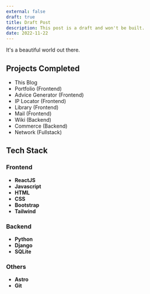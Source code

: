 ```yaml
---
external: false
draft: true
title: Draft Post
description: This post is a draft and won't be built.
date: 2022-11-22
---
```


It's a beautiful world out there.

## Projects Completed
- This Blog 
- Portfolio (Frontend)
- Advice Generator (Frontend)
- IP Locator (Frontend)
- Library (Frontend)
- Mail (Frontend)
- Wiki (Backend)
- Commerce (Backend)
- Network (Fullstack)

## Tech Stack
### Frontend 
- **ReactJS**
- **Javascript**
- **HTML**
- **CSS**
- **Bootstrap**
- **Tailwind**

### Backend 
- **Python**
- **Django** 
- **SQLite**

### Others
- **Astro**
- **Git**

